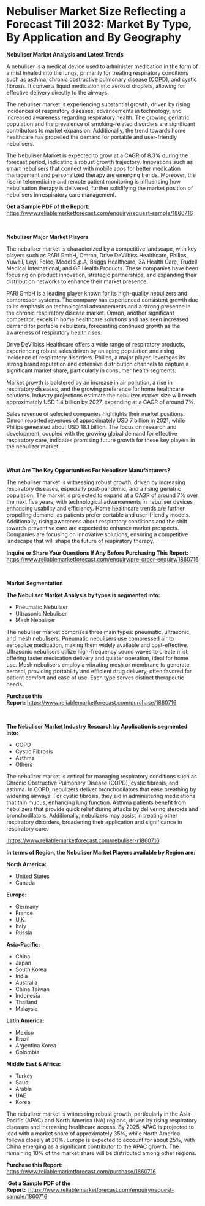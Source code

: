 <p><h1>Nebuliser Market Size Reflecting a Forecast Till 2032: Market By Type, By Application and By Geography</h1></p><p><strong>Nebuliser Market Analysis and Latest Trends</strong></p>
<p><p>A nebuliser is a medical device used to administer medication in the form of a mist inhaled into the lungs, primarily for treating respiratory conditions such as asthma, chronic obstructive pulmonary disease (COPD), and cystic fibrosis. It converts liquid medication into aerosol droplets, allowing for effective delivery directly to the airways.</p><p>The nebuliser market is experiencing substantial growth, driven by rising incidences of respiratory diseases, advancements in technology, and increased awareness regarding respiratory health. The growing geriatric population and the prevalence of smoking-related disorders are significant contributors to market expansion. Additionally, the trend towards home healthcare has propelled the demand for portable and user-friendly nebulisers.</p><p>The Nebuliser Market is expected to grow at a CAGR of 8.3% during the forecast period, indicating a robust growth trajectory. Innovations such as smart nebulisers that connect with mobile apps for better medication management and personalized therapy are emerging trends. Moreover, the rise in telemedicine and remote patient monitoring is influencing how nebulisation therapy is delivered, further solidifying the market position of nebulisers in respiratory care management.</p></p>
<p><strong>Get a Sample PDF of the Report:&nbsp;</strong> <a href="https://www.reliablemarketforecast.com/enquiry/request-sample/1860716?utm_campaign=3126&utm_medium=2&utm_source=Github&utm_content=ia&utm_term=13042025&utm_id=nebuliser">https://www.reliablemarketforecast.com/enquiry/request-sample/1860716</a></p>
<p>&nbsp;</p>
<p><strong>Nebuliser Major Market Players</strong></p>
<p><p>The nebulizer market is characterized by a competitive landscape, with key players such as PARI GmbH, Omron, Drive DeVilbiss Healthcare, Philips, Yuwell, Leyi, Folee, Medel S.p.A, Briggs Healthcare, 3A Health Care, Trudell Medical International, and GF Health Products. These companies have been focusing on product innovation, strategic partnerships, and expanding their distribution networks to enhance their market presence.</p><p>PARI GmbH is a leading player known for its high-quality nebulizers and compressor systems. The company has experienced consistent growth due to its emphasis on technological advancements and a strong presence in the chronic respiratory disease market. Omron, another significant competitor, excels in home healthcare solutions and has seen increased demand for portable nebulizers, forecasting continued growth as the awareness of respiratory health rises.</p><p>Drive DeVilbiss Healthcare offers a wide range of respiratory products, experiencing robust sales driven by an aging population and rising incidence of respiratory disorders. Philips, a major player, leverages its strong brand reputation and extensive distribution channels to capture a significant market share, particularly in consumer health segments.</p><p>Market growth is bolstered by an increase in air pollution, a rise in respiratory diseases, and the growing preference for home healthcare solutions. Industry projections estimate the nebulizer market size will reach approximately USD 1.4 billion by 2027, expanding at a CAGR of around 7%.</p><p>Sales revenue of selected companies highlights their market positions: Omron reported revenues of approximately USD 7 billion in 2021, while Philips generated about USD 18.1 billion. The focus on research and development, coupled with the growing global demand for effective respiratory care, indicates promising future growth for these key players in the nebulizer market.</p></p>
<p>&nbsp;</p>
<p><strong>What Are The Key Opportunities For Nebuliser Manufacturers?</strong></p>
<p><p>The nebuliser market is witnessing robust growth, driven by increasing respiratory diseases, especially post-pandemic, and a rising geriatric population. The market is projected to expand at a CAGR of around 7% over the next five years, with technological advancements in nebuliser devices enhancing usability and efficiency. Home healthcare trends are further propelling demand, as patients prefer portable and user-friendly models. Additionally, rising awareness about respiratory conditions and the shift towards preventive care are expected to enhance market prospects. Companies are focusing on innovative solutions, ensuring a competitive landscape that will shape the future of respiratory therapy.</p></p>
<p><strong>Inquire or Share Your Questions If Any Before Purchasing This Report:</strong> <a href="https://www.reliablemarketforecast.com/enquiry/pre-order-enquiry/1860716?utm_campaign=3126&utm_medium=2&utm_source=Github&utm_content=ia&utm_term=13042025&utm_id=nebuliser">https://www.reliablemarketforecast.com/enquiry/pre-order-enquiry/1860716</a></p>
<p>&nbsp;</p>
<p><strong>Market Segmentation</strong></p>
<p><strong>The Nebuliser Market Analysis by types is segmented into:</strong></p>
<p><ul><li>Pneumatic Nebuliser</li><li>Ultrasonic Nebuliser</li><li>Mesh Nebuliser</li></ul></p>
<p><p>The nebuliser market comprises three main types: pneumatic, ultrasonic, and mesh nebulisers. Pneumatic nebulisers use compressed air to aerosolize medication, making them widely available and cost-effective. Ultrasonic nebulisers utilize high-frequency sound waves to create mist, offering faster medication delivery and quieter operation, ideal for home use. Mesh nebulisers employ a vibrating mesh or membrane to generate aerosol, providing portability and efficient drug delivery, often favored for patient comfort and ease of use. Each type serves distinct therapeutic needs.</p></p>
<p><strong>Purchase this Report:&nbsp;</strong><a href="https://www.reliablemarketforecast.com/purchase/1860716?utm_campaign=3126&utm_medium=2&utm_source=Github&utm_content=ia&utm_term=13042025&utm_id=nebuliser">https://www.reliablemarketforecast.com/purchase/1860716</a></p>
<p>&nbsp;</p>
<p><strong>The Nebuliser Market Industry Research by Application is segmented into:</strong></p>
<p><ul><li>COPD</li><li>Cystic Fibrosis</li><li>Asthma</li><li>Others</li></ul></p>
<p><p>The nebulizer market is critical for managing respiratory conditions such as Chronic Obstructive Pulmonary Disease (COPD), cystic fibrosis, and asthma. In COPD, nebulizers deliver bronchodilators that ease breathing by widening airways. For cystic fibrosis, they aid in administering medications that thin mucus, enhancing lung function. Asthma patients benefit from nebulizers that provide quick relief during attacks by delivering steroids and bronchodilators. Additionally, nebulizers may assist in treating other respiratory disorders, broadening their application and significance in respiratory care.</p></p>
<p><a href="https://www.reliablemarketforecast.com/nebuliser-r1860716?utm_campaign=3126&utm_medium=2&utm_source=Github&utm_content=ia&utm_term=13042025&utm_id=nebuliser">&nbsp;https://www.reliablemarketforecast.com/nebuliser-r1860716</a></p>
<p><strong>In terms of Region, the Nebuliser Market Players available by Region are:</strong></p>
<p>
    <p> <strong> North America: </strong>
        <ul>
            <li>United States</li>
            <li>Canada</li>
        </ul>
        </p> 
    <p> <strong> Europe: </strong>
        <ul>
            <li>Germany</li>
            <li>France</li>
            <li>U.K.</li>
            <li>Italy</li>
            <li>Russia</li>
        </ul>
        </p> 
    <p> <strong> Asia-Pacific: </strong>
        <ul>
            <li>China</li>
            <li>Japan</li>
            <li>South Korea</li>
            <li>India</li>
            <li>Australia</li>
            <li>China Taiwan</li>
            <li>Indonesia</li>
            <li>Thailand</li>
            <li>Malaysia</li>
        </ul>
        </p> 
    <p> <strong> Latin America: </strong>
        <ul>
            <li>Mexico</li>
            <li>Brazil</li>
            <li>Argentina Korea</li>
            <li>Colombia</li>
        </ul>
        </p> 
    <p> <strong> Middle East & Africa: </strong>
        <ul>
            <li>Turkey</li>
            <li>Saudi</li>
            <li>Arabia</li>
            <li>UAE</li>
            <li>Korea</li>
        </ul>
    </p>
    </p>
<p><p>The nebulizer market is witnessing robust growth, particularly in the Asia-Pacific (APAC) and North America (NA) regions, driven by rising respiratory diseases and increasing healthcare access. By 2025, APAC is projected to lead with a market share of approximately 35%, while North America follows closely at 30%. Europe is expected to account for about 25%, with China emerging as a significant contributor to the APAC growth. The remaining 10% of the market share will be distributed among other regions.</p></p>
<p><strong>Purchase this Report: </strong><a href="https://www.reliablemarketforecast.com/purchase/1860716?utm_campaign=3126&utm_medium=2&utm_source=Github&utm_content=ia&utm_term=13042025&utm_id=nebuliser">https://www.reliablemarketforecast.com/purchase/1860716</a></p>
<p>&nbsp;<strong>Get a Sample PDF of the Report:&nbsp;&nbsp;</strong><a href="https://www.reliablemarketforecast.com/enquiry/request-sample/1860716?utm_campaign=3126&utm_medium=2&utm_source=Github&utm_content=ia&utm_term=13042025&utm_id=nebuliser">https://www.reliablemarketforecast.com/enquiry/request-sample/1860716</a></p>
<p><strong></strong></p>
<p><p></p><p></p><p></p></p>